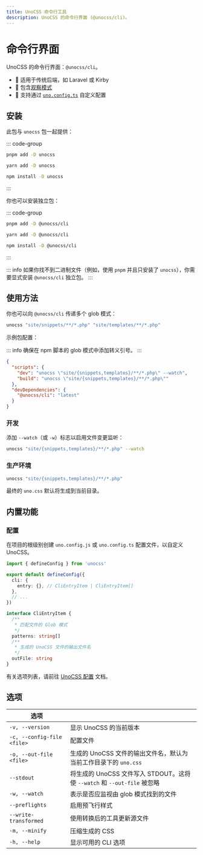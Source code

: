 ```yaml
---
title: UnoCSS 命令行工具
description: UnoCSS 的命令行界面 (@unocss/cli)。
---
```


# 命令行界面

UnoCSS 的命令行界面：`@unocss/cli`。

- 🍱 适用于传统后端，如 Laravel 或 Kirby
- 👀 包含[观察模式](#development)
- 🔌 支持通过 [`uno.config.ts`](#configurations) 自定义配置

## 安装

此包与 `unocss` 包一起提供：

::: code-group
  ```bash [pnpm]
  pnpm add -D unocss
  ```
  ```bash [yarn]
  yarn add -D unocss
  ```
  ```bash [npm]
  npm install -D unocss
  ```
:::

你也可以安装独立包：

::: code-group
  ```bash [pnpm]
  pnpm add -D @unocss/cli
  ```
  ```bash [yarn]
  yarn add -D @unocss/cli
  ```
  ```bash [npm]
  npm install -D @unocss/cli
  ```
:::

::: info
如果你找不到二进制文件（例如，使用 `pnpm` 并且只安装了 `unocss`），你需要显式安装 `@unocss/cli` 独立包。
:::

## 使用方法

你也可以向 `@unocss/cli` 传递多个 glob 模式：

```bash
unocss "site/snippets/**/*.php" "site/templates/**/*.php"
```

示例包配置：

::: info
确保在 npm 脚本的 glob 模式中添加转义引号。
:::

```json
{
  "scripts": {
    "dev": "unocss \"site/{snippets,templates}/**/*.php\" --watch",
    "build": "unocss \"site/{snippets,templates}/**/*.php\""
  },
  "devDependencies": {
    "@unocss/cli": "latest"
  }
}
```

### 开发

添加 `--watch`（或 `-w`）标志以启用文件变更监听：

```bash
unocss "site/{snippets,templates}/**/*.php" --watch
```

### 生产环境

```bash
unocss "site/{snippets,templates}/**/*.php"
```

最终的 `uno.css` 默认将生成到当前目录。

## 内置功能

### 配置

在项目的根级别创建 `uno.config.js` 或 `uno.config.ts` 配置文件，以自定义 UnoCSS。

```ts
import { defineConfig } from 'unocss'

export default defineConfig({
  cli: {
    entry: {}, // CliEntryItem | CliEntryItem[]
  },
  // ...
})

interface CliEntryItem {
  /**
   * 匹配文件的 Glob 模式
   */
  patterns: string[]
  /**
   * 生成的 UnoCSS 文件的输出文件名
   */
  outFile: string
}
```

有关选项列表，请前往 [UnoCSS 配置](/config/) 文档。

## 选项

| 选项                       |               |
| ------------------------ | ------------- |
| `-v, --version`           | 显示 UnoCSS 的当前版本 |
| `-c, --config-file <file>`| 配置文件 |
| `-o, --out-file <file>`    | 生成的 UnoCSS 文件的输出文件名，默认为当前工作目录下的 `uno.css` |
| `--stdout`                | 将生成的 UnoCSS 文件写入 STDOUT。这将使 `--watch` 和 `--out-file` 被忽略 |
| `-w, --watch`             | 表示是否应监视由 glob 模式找到的文件 |
| `--preflights`            | 启用预飞行样式 |
| `--write-transformed`     | 使用转换后的工具更新源文件 |
| `-m, --minify`            | 压缩生成的 CSS |
| `-h, --help`              | 显示可用的 CLI 选项 |
